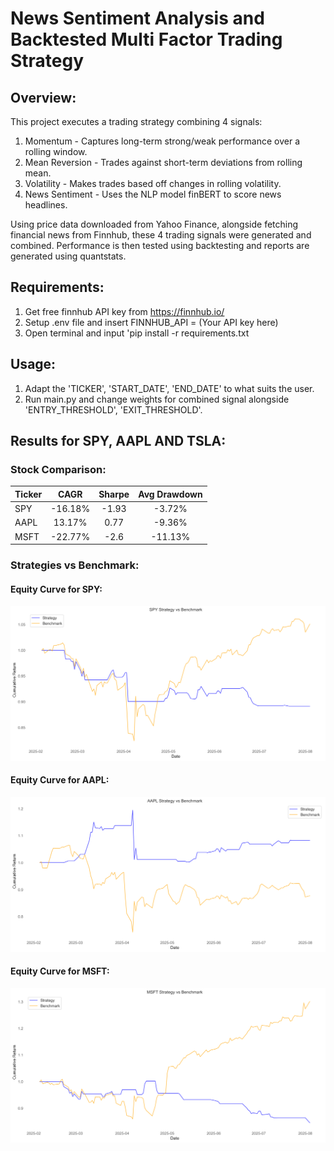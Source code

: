 # News Sentiment Analysis and Backtested Multi Factor Trading Strategy

## Overview:

This project executes a trading strategy combining 4 signals:

1. Momentum - Captures long-term strong/weak performance over a rolling window.
2. Mean Reversion - Trades against short-term deviations from rolling mean.
3. Volatility - Makes trades based off changes in rolling volatility. 
4. News Sentiment - Uses the NLP model finBERT to score news headlines. 

Using price data downloaded from Yahoo Finance, alongside fetching financial news from Finnhub, these 4 trading signals were generated and combined. Performance is then tested using backtesting and reports are generated using quantstats. 

## Requirements:

1. Get free finnhub API key from https://finnhub.io/
2. Setup .env file and insert FINNHUB_API = (Your API key here)
3. Open terminal and input 'pip install -r requirements.txt

## Usage:

1. Adapt the 'TICKER', 'START_DATE', 'END_DATE' to what suits the user. 
2. Run main.py and change weights for combined signal alongside 'ENTRY_THRESHOLD', 'EXIT_THRESHOLD'.

## Results for SPY, AAPL AND TSLA:

### Stock Comparison:

| Ticker        | CAGR           | Sharpe  | Avg Drawdown | 
| ------------- |:--------------:|:-------:|:------------:|
| SPY           | -16.18%        | -1.93   | -3.72%       | 
| AAPL          | 13.17%         |   0.77  | -9.36%       |
| MSFT          | -22.77%        |    -2.6 | -11.13%      |

### Strategies vs Benchmark: 

#### Equity Curve for SPY:
![Equity Curve](https://github.com/TSuppiah04/News-Sentiment-Analysis-and-Backtested-Multi-Factor-Trading-Strategy/blob/main/images/equity_curve_SPY%20Strategy%20vs%20Benchmark.png)

#### Equity Curve for AAPL:
![Equity Curve](https://github.com/TSuppiah04/News-Sentiment-Analysis-and-Backtested-Multi-Factor-Trading-Strategy/blob/main/images/equity_curve_AAPL%20Strategy%20vs%20Benchmark.png)

#### Equity Curve for MSFT:
![Equity Curve](https://github.com/TSuppiah04/News-Sentiment-Analysis-and-Backtested-Multi-Factor-Trading-Strategy/blob/main/images/equity_curve_MSFT%20Strategy%20vs%20Benchmark.png)